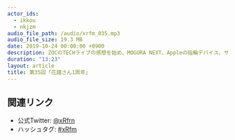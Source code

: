 ```yaml
---
actor_ids:
  - ikkou
  - nkjzm
audio_file_path: /audio/xrfm_035.mp3
audio_file_size: 19.3 MB
date: 2019-10-24 00:00:00 +0900
description: ZOCのTECHライブの感想を始め、MOGURA NEXT、Appleの指輪デバイス、サムソンのARグラス、KAT WALK、立体視VRで巨人体験、XR Kaigi 2019のアップデート、MAZARIA、ねこますさんのボイチェンデビュー、花譜さんの1周年記念番組、理芽の話をしました。
duration: "13:23"
layout: article
title: 第35回「花譜さん1周年」
---
```


## 関連リンク

- 公式Twitter: [@xRfrn](https://twitter.com/xrfrn)
- ハッシュタグ: [#xRfm](https://twitter.com/hashtag/xRfm?src=hash)
